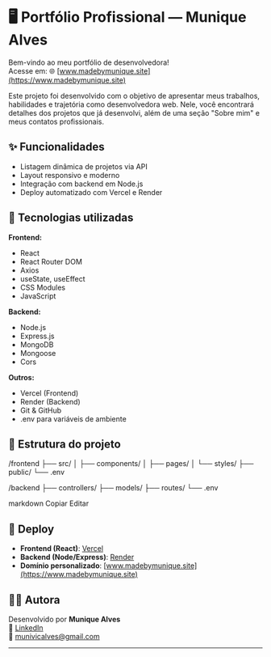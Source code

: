 # 🖥️ Portfólio Profissional — Munique Alves

Bem-vindo ao meu portfólio de desenvolvedora!  
Acesse em: 🌐 [www.madebymunique.site](https://www.madebymunique.site)

Este projeto foi desenvolvido com o objetivo de apresentar meus trabalhos, habilidades e trajetória como desenvolvedora web. Nele, você encontrará detalhes dos projetos que já desenvolvi, além de uma seção "Sobre mim" e meus contatos profissionais.

## ✨ Funcionalidades

- Listagem dinâmica de projetos via API
- Layout responsivo e moderno
- Integração com backend em Node.js
- Deploy automatizado com Vercel e Render

## 🚀 Tecnologias utilizadas

**Frontend:**
- React
- React Router DOM
- Axios
- useState, useEffect
- CSS Modules
- JavaScript

**Backend:**
- Node.js
- Express.js
- MongoDB
- Mongoose
- Cors

**Outros:**
- Vercel (Frontend)
- Render (Backend)
- Git & GitHub
- .env para variáveis de ambiente

## 📂 Estrutura do projeto

/frontend
├── src/
│ ├── components/
│ ├── pages/
│ └── styles/
├── public/
└── .env

/backend
├── controllers/
├── models/
├── routes/
└── .env

markdown
Copiar
Editar

## 🔗 Deploy

- **Frontend (React)**: [Vercel](https://vercel.com/)
- **Backend (Node/Express)**: [Render](https://render.com/)
- **Domínio personalizado**: [www.madebymunique.site](https://www.madebymunique.site)

## 👩‍💻 Autora

Desenvolvido por **Munique Alves**  
🔗 [LinkedIn](https://www.linkedin.com/in/muniquealves)  
📧 munivicalves@gmail.com  

---
